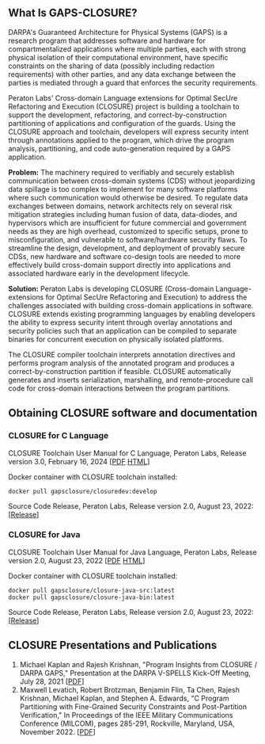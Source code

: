 ## What Is GAPS-CLOSURE?

DARPA's Guaranteed Architecture for Physical Systems (GAPS) is a research program 
that addresses software and hardware for compartmentalized applications where
multiple parties, each with strong physical isolation of their computational
environment, have specific constraints on the sharing of data (possibly including 
redaction requirements) with other parties, and any data exchange between the parties is
mediated through a guard that enforces the security requirements.

Peraton Labs' Cross-domain Language extensions for Optimal SecUre Refactoring
and Execution (CLOSURE) project is building a toolchain to support the
development, refactoring, and correct-by-construction partitioning of
applications and configuration of the guards. Using the CLOSURE approach and
toolchain, developers will express security intent through annotations applied
to the program, which drive the program analysis, partitioning, and code
auto-generation required by a GAPS application.

**Problem:** The machinery required to verifiably and securely establish
communication between cross-domain systems (CDS) without jeopardizing data
spillage is too complex to implement for many software platforms where such
communication would otherwise be desired. To regulate data exchanges between
domains, network architects rely on several risk mitigation strategies
including human fusion of data, data-diodes, and hypervisors which are insufficient
for future commercial and government needs as they are high overhead,
customized to specific setups, prone to misconfiguration, and vulnerable to
software/hardware security flaws. To streamline the design, development, and
deployment of provably secure CDSs, new hardware and software co-design tools
are needed to more effectively build cross-domain support directly into
applications and associated hardware early in the development lifecycle.

**Solution:** Peraton Labs is developing CLOSURE (Cross-domain
Language-extensions for Optimal SecUre Refactoring and Execution) to address
the challenges associated with building cross-domain applications in software.
CLOSURE extends existing programming languages by enabling developers the
ability to express security intent through overlay annotations and security
policies such that an application can be compiled to separate binaries for
concurrent execution on physically isolated platforms.

The CLOSURE compiler toolchain interprets annotation directives and performs
program analysis of the annotated program and produces a correct-by-construction 
partition if feasible. CLOSURE automatically generates and inserts serialization,
marshalling, and remote-procedure call code for cross-domain interactions
between the program partitions.

## Obtaining CLOSURE software and documentation

### CLOSURE for C Language

CLOSURE Toolchain User Manual for C Language, Peraton Labs, Release version 3.0, February 16, 2024 \[[PDF](./cdoc.pdf) [HTML](./cdoc.html)\]

Docker container with CLOSURE toolchain installed:

```
docker pull gapsclosure/closuredev:develop
```

Source Code Release, Peraton Labs, Release version 2.0, August 23, 2022: \[[Release](https://github.com/gaps-closure/build/releases/tag/v2.0)\] 

### CLOSURE for Java 

CLOSURE Toolchain User Manual for Java Language, Peraton Labs, Release version 2.0, August 23, 2022 \[[PDF](./jdoc.pdf) [HTML](./jdoc.html)\]

Docker container with CLOSURE toolchain installed:

```
docker pull gapsclosure/closure-java-src:latest
docker pull gapsclosure/closure-java-bin:latest
```

Source Code Release, Peraton Labs, Release version 2.0, August 23, 2022: \[[Release](https://github.com/gaps-closure/build/releases/download/v2.0/gaps-java-eop2-src.tgz)\] 

## CLOSURE Presentations and Publications 

1. Michael Kaplan and Rajesh Krishnan, "Program Insights from CLOSURE / DARPA GAPS," Presentation at the DARPA V-SPELLS Kick-Off Meeting, July 28, 2021 \[[PDF](./vspells.pdf)\]
2. Maxwell Levatich, Robert Brotzman, Benjamin Flin, Ta Chen, Rajesh Krishnan, Michael Kaplan, and Stephen A. Edwards, "C Program Partitioning with Fine-Grained Security Constraints and Post-Partition Verification," In Proceedings of the IEEE Military Communications Conference (MILCOM), pages 285-291, Rockville, Maryland, USA, November 2022. \[[PDF](./levatich2022c.pdf)\]
